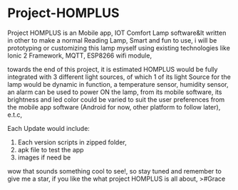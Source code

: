 # Project-HOMPLUS
Project HOMPLUS is an  Mobile app, IOT Comfort Lamp software&lt written in other to make a normal Reading Lamp, Smart and fun to use, i will be prototyping or customizing this lamp myself using existing technologies like Ionic 2 Framework, MQTT, ESP8266 wifi module, 

towards the end of this project, it is estimated HOMPLUS would be fully integrated with 3 different light sources, of which 1 of its light Source for the lamp would be dynamic in function, a temperature sensor, humidity sensor, an alarm can be used to power ON the lamp, from its mobile software, its brightness and led color could be varied to suit the user preferences from the mobile app software (Android for now, other platform to follow later), e.t.c, 

Each Update would include:
1. Each version scripts in zipped folder,
2. apk file to test the app
3. images if need be

wow that sounds something cool to see!, so stay tuned and remember to give me a star, if you like the what project HOMPLUS is all about, >#Grace
